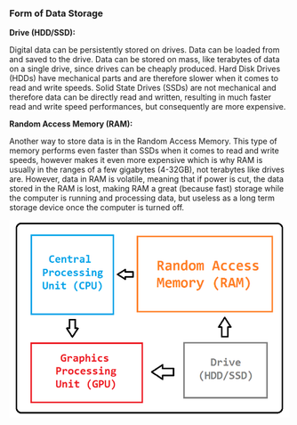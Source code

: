 ### Form of Data Storage
__Drive (HDD/SSD):__

Digital data can be persistently stored on drives. Data can be loaded from and saved to the drive. Data can be stored on mass, like terabytes of data on a single drive, since drives can be cheaply produced. Hard Disk Drives (HDDs) have mechanical parts and are therefore slower when it comes to read and write speeds. Solid State Drives (SSDs) are not mechanical and therefore data can be directly read and written, resulting in much faster read and write speed performances, but consequently are more expensive.

__Random Access Memory (RAM):__

Another way to store data is in the Random Access Memory. This type of memory performs even faster than SSDs when it comes to read and write speeds, however makes it even more expensive which is why RAM is usually in the ranges of a few gigabytes (4-32GB), not terabytes like drives are. However, data in RAM is volatile, meaning that if power is cut, the data stored in the RAM is lost, making RAM a great (because fast) storage while the computer is running and processing data, but useless as a long term storage device once the computer is turned off.

![Image](/images/road_to_dynamic_server_meshing_preamble/image-02.png)
